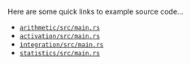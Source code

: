 Here are some quick links to example source code...
- [`arithmetic/src/main.rs`](https://github.com/calebwin/emu/blob/master/examples/arithmetic/src/main.rs)
- [`activation/src/main.rs`](https://github.com/calebwin/emu/blob/master/examples/activation/src/main.rs)
- [`integration/src/main.rs`](https://github.com/calebwin/emu/blob/master/examples/integration/src/main.rs)
- [`statistics/src/main.rs`](https://github.com/calebwin/emu/blob/master/examples/integration/src/main.rs)
